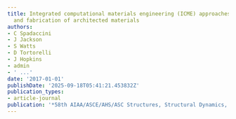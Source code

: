 ```yaml
---
title: Integrated computational materials engineering (ICME) approaches to the design
  and fabrication of architected materials
authors:
- C Spadaccini
- J Jackson
- S Watts
- D Tortorelli
- J Hopkins
- admin
- ' ...'
date: '2017-01-01'
publishDate: '2025-09-18T05:41:21.453832Z'
publication_types:
- article-journal
publication: '*58th AIAA/ASCE/AHS/ASC Structures, Structural Dynamics, and Materials …*'
---
```

